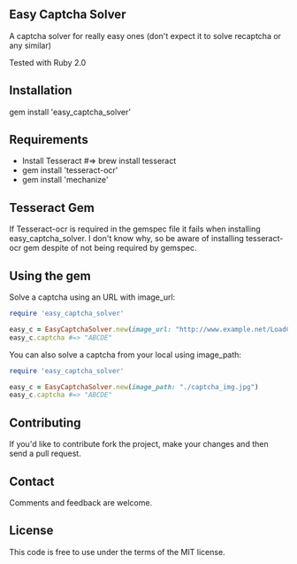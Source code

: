 Easy Captcha Solver
----------------
A captcha solver for really easy ones (don't expect it to solve recaptcha or any similar)

Tested with Ruby 2.0

Installation
----------------
gem install 'easy_captcha_solver'


Requirements
----------------

* Install Tesseract #=> brew install tesseract
* gem install 'tesseract-ocr'
* gem install 'mechanize'

Tesseract Gem
----------------

If Tesseract-ocr is required in the gemspec file it fails when installing easy_captcha_solver. I don't know why, so be aware of installing tesseract-ocr gem despite of not being required by gemspec.

Using the gem
----------------
Solve a captcha using an URL with image_url:

```ruby
require 'easy_captcha_solver'

easy_c = EasyCaptchaSolver.new(image_url: "http://www.example.net/LoadCaptcha.icm?idCaptcha=123456")
easy_c.captcha #=> "ABCDE"
```
You can also solve a captcha from your local using image_path:

```ruby
require 'easy_captcha_solver'

easy_c = EasyCaptchaSolver.new(image_path: "./captcha_img.jpg")
easy_c.captcha #=> "ABCDE"
```

Contributing
------------
If you'd like to contribute fork the project, make your changes and 
then send a pull request.

Contact
-------
Comments and feedback are welcome.

License
-------
This code is free to use under the terms of the MIT license.


